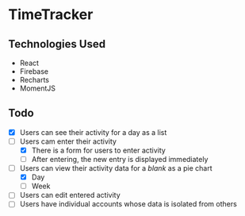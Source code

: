 # TimeTracker

## Technologies Used

- React
- Firebase
- Recharts
- MomentJS

## Todo

- [x] Users can see their activity for a day as a list
- [ ] Users cam enter their activity
    - [x] There is a form for users to enter activity
    - [ ] After entering, the new entry is displayed immediately
- [ ] Users can view their activity data for a *blank* as a pie chart
    - [x] Day
    - [ ] Week
- [ ] Users can edit entered activity
- [ ] Users have individual accounts whose data is isolated from others

